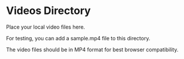 # Videos Directory

Place your local video files here. 

For testing, you can add a sample.mp4 file to this directory.

The video files should be in MP4 format for best browser compatibility.